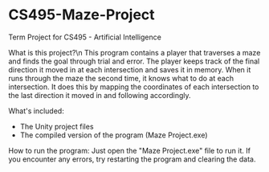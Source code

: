 # CS495-Maze-Project
Term Project for CS495 - Artificial Intelligence

What is this project?\n
This program contains a player that traverses a maze and finds the goal through trial and error.
The player keeps track of the final direction it moved in at each intersection and saves it in memory. 
When it runs through the maze the second time, it knows what to do at each intersection. It does this 
by mapping the coordinates of each intersection to the last direction it moved in and following accordingly.

What's included:
- The Unity project files
- The compiled version of the program (Maze Project.exe)

How to run the program:
Just open the "Maze Project.exe" file to run it.
If you encounter any errors, try restarting the program and clearing the data.
